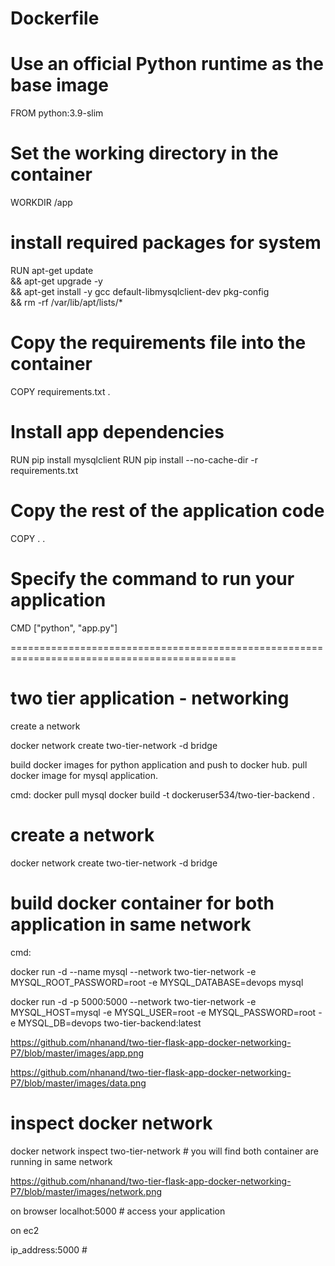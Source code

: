 # Dockerfile

# Use an official Python runtime as the base image
FROM python:3.9-slim

# Set the working directory in the container
WORKDIR /app

# install required packages for system
RUN apt-get update \
    && apt-get upgrade -y \
    && apt-get install -y gcc default-libmysqlclient-dev pkg-config \
    && rm -rf /var/lib/apt/lists/*

# Copy the requirements file into the container
COPY requirements.txt .

# Install app dependencies
RUN pip install mysqlclient
RUN pip install --no-cache-dir -r requirements.txt

# Copy the rest of the application code
COPY . .

# Specify the command to run your application
CMD ["python", "app.py"]

=============================================================================================

# two tier application - networking

create a network

docker network create two-tier-network -d bridge

build docker images for python application and push to docker hub. pull docker image for mysql application.

cmd: docker pull mysql
     docker build -t dockeruser534/two-tier-backend .

# create a network

docker network create two-tier-network -d bridge

# build docker container for both application in same network

cmd:   

docker run -d --name mysql --network two-tier-network -e MYSQL_ROOT_PASSWORD=root -e MYSQL_DATABASE=devops mysql

docker run -d -p 5000:5000 --network two-tier-network -e MYSQL_HOST=mysql -e MYSQL_USER=root -e MYSQL_PASSWORD=root -e MYSQL_DB=devops two-tier-backend:latest

https://github.com/nhanand/two-tier-flask-app-docker-networking-P7/blob/master/images/app.png

https://github.com/nhanand/two-tier-flask-app-docker-networking-P7/blob/master/images/data.png

# inspect docker network

  docker network inspect two-tier-network                              # you will find both container are running in same network

https://github.com/nhanand/two-tier-flask-app-docker-networking-P7/blob/master/images/network.png

on browser
localhot:5000                   # access your application

on ec2

ip_address:5000    #
